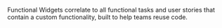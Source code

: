 Functional Widgets correlate to all functional tasks and user stories that contain a custom functionality, built to help teams reuse code.